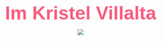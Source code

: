 <p align="center">
  <span style="font-size: 50px; color: #f75c7e; font-family: 'Arial', sans-serif; font-weight: bold;">Im Kristel Villalta</span>
</p>

<p align="center">
  <!-- Typing SVG by KrisGerald02 - https://github.com/KrisGerald02/readme-typing-svg -->
  <a href="https://github.com/KrisGerald02/readme-typing-svg">
    <img src="https://readme-typing-svg.demolab.com/?lines=System%20%20and%20Engineer%20Student;Always%20learning%20new%20things&font=Fira%20Code&center=true&width=440&height=45&color=f75c7e&vCenter=true&pause=1000&size=22" />
  </a>
</p>
